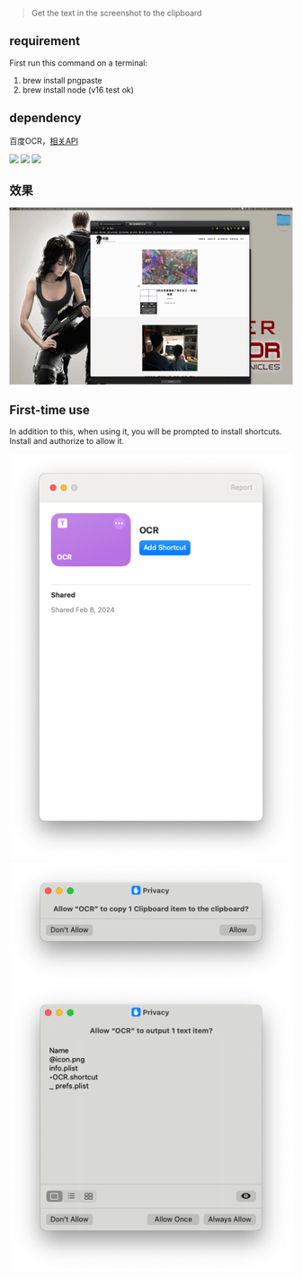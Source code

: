 > Get the text in the screenshot to the clipboard


## requirement

First run this command on a terminal:

1. brew install pngpaste
2. brew install node (v16 test ok)


## dependency
百度OCR，[相关API](https://cloud.baidu.com/doc/OCR/s/zk3h7xz52)



![](https://img.shields.io/badge/version-v1.4-green?style=for-the-badge)
[![](https://img.shields.io/badge/download-click-blue?style=for-the-badge)](https://github.com/alanhg/alfred-workflows/raw/master/ocr/OCR.alfredworkflow)
[![](https://img.shields.io/badge/plist-link-important?style=for-the-badge)](https://raw.githubusercontent.com/alanhg/alfred-workflows/master/ocr/src/info.plist)


<!-- more -->

## 效果
![](screenshot/demo.gif)

## First-time use

In addition to this, when using it, you will be prompted to install shortcuts. Install and authorize to allow it.

![screenshot1.png](screenshot/screenshot1.png)
![screenshot1.png](screenshot/screenshot2.png)
![screenshot1.png](screenshot/screenshot3.png)
